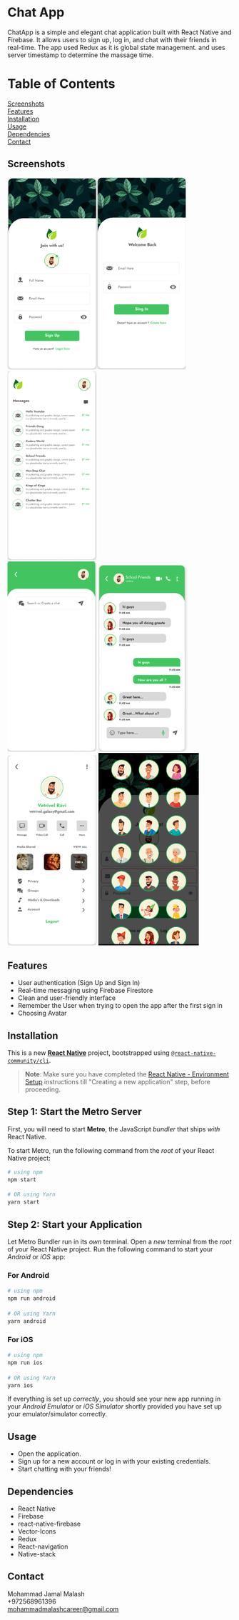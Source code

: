 
# Chat App

ChatApp is a simple and elegant chat application built with React Native and Firebase. It allows users to sign up, log in, and chat with their friends in real-time.
The app used Redux as it is global state management. and uses server timestamp to determine the massage time. 

# Table of Contents  
[Screenshots](#screenshots)  
[Features](#Features)  
[Installation](#Installation)  
[Usage](#Usage)  
[Dependencies](#Dependencies)   
[Contact](#Contact)  
<a name="Screenshots"/>
<a name="Features"/>
<a name="Installation"/>
<a name="Usage"/>
<a name="Dependencies"/>
<a name="Contact"/>

## Screenshots

<img src="ChatAppScreens/Signup.PNG" width="200" alt="Signup Screen" ><img src="ChatAppScreens/SignIn.PNG" width="200" alt="SignIn Screen"> 
<img src="ChatAppScreens/Home.PNG" width="200" alt="Home Screen">  
<img src="ChatAppScreens/CreateNewChat.PNG" width="200" alt="Create New Chat Screen"> 
<img src="ChatAppScreens/ChatRoom.PNG" width="200" alt="Chat Room Screen"> 
<img src="ChatAppScreens/Profile.PNG" width="200" alt="Profile Screen"> 
<img src="ChatAppScreens/ListOfAvatars.PNG" width="225" alt="List Of Avatars"> 

## Features
* User authentication (Sign Up and Sign In)
* Real-time messaging using Firebase Firestore
* Clean and user-friendly interface
* Remember the User when trying to open the app after the first sign in
* Choosing Avatar

## Installation
This is a new [**React Native**](https://reactnative.dev) project, bootstrapped using [`@react-native-community/cli`](https://github.com/react-native-community/cli).

>**Note**: Make sure you have completed the [React Native - Environment Setup](https://reactnative.dev/docs/environment-setup) instructions till "Creating a new application" step, before proceeding.

## Step 1: Start the Metro Server

First, you will need to start **Metro**, the JavaScript _bundler_ that ships _with_ React Native.

To start Metro, run the following command from the _root_ of your React Native project:

```bash
# using npm
npm start

# OR using Yarn
yarn start
```

## Step 2: Start your Application

Let Metro Bundler run in its _own_ terminal. Open a _new_ terminal from the _root_ of your React Native project. Run the following command to start your _Android_ or _iOS_ app:

### For Android

```bash
# using npm
npm run android

# OR using Yarn
yarn android
```

### For iOS

```bash
# using npm
npm run ios

# OR using Yarn
yarn ios
```

If everything is set up _correctly_, you should see your new app running in your _Android Emulator_ or _iOS Simulator_ shortly provided you have set up your emulator/simulator correctly.

## Usage
* Open the application.
* Sign up for a new account or log in with your existing credentials.
* Start chatting with your friends!

## Dependencies
* React Native
* Firebase
* react-native-firebase
* Vector-Icons
* Redux
* React-navigation
* Native-stack
## Contact
Mohammad Jamal Malash  
+972568961396  
mohammadmalashcareer@gmail.com
